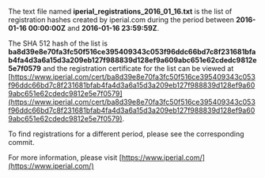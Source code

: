 The text file named **iperial_registrations_2016_01_16.txt** is the list of registration hashes created by iperial.com during the period between **2016-01-16 00:00:00Z** and **2016-01-16 23:59:59Z**.

The SHA 512 hash of the list is **ba8d39e8e70fa3fc50f516ce395409343c053f96ddc66bd7c8f231681bfab4fa4d3a6a15d3a209eb127f988839d128ef9a609abc651e62cdedc9812e5e7f0579** and the registration certificate for the list can be viewed at [https://www.iperial.com/cert/ba8d39e8e70fa3fc50f516ce395409343c053f96ddc66bd7c8f231681bfab4fa4d3a6a15d3a209eb127f988839d128ef9a609abc651e62cdedc9812e5e7f0579](https://www.iperial.com/cert/ba8d39e8e70fa3fc50f516ce395409343c053f96ddc66bd7c8f231681bfab4fa4d3a6a15d3a209eb127f988839d128ef9a609abc651e62cdedc9812e5e7f0579).

To find registrations for a different period, please see the corresponding commit.

For more information, please visit [https://www.iperial.com/](https://www.iperial.com/)
